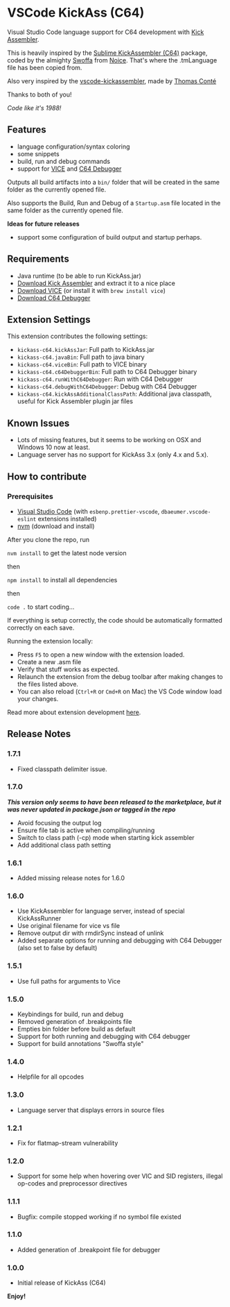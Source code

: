 # VSCode KickAss (C64)

Visual Studio Code language support for C64 development with [Kick Assembler](http://www.theweb.dk/KickAssembler/Main.html#frontpage).

This is heavily inspired by the [Sublime KickAssembler (C64)](https://github.com/Swoffa/SublimeKickAssemblerC64) package, coded by the almighty [Swoffa](https://csdb.dk/scener/?id=984) from [Noice](https://csdb.dk/group/?id=333). That's where the .tmLanguage file has been copied from.

Also very inspired by the [vscode-kickassembler](https://github.com/tomconte/vscode-kickassembler), made by [Thomas Conté](https://github.com/tomconte)

Thanks to both of you!

_Code like it's 1988!_

## Features

- language configuration/syntax coloring
- some snippets
- build, run and debug commands
- support for [VICE](http://vice-emu.sourceforge.net/) and [C64 Debugger](https://c64-debugger.sourceforge.io/)

Outputs all build artifacts into a `bin/` folder that will be created in the same folder as the currently opened file.

Also supports the Build, Run and Debug of a `Startup.asm` file located in the same folder as the currently opened file.

**Ideas for future releases**

- support some configuration of build output and startup perhaps.

## Requirements

- Java runtime (to be able to run KickAss.jar)
- [Download Kick Assembler](http://www.theweb.dk/KickAssembler/KickAssembler.zip) and extract it to a nice place
- [Download VICE](http://vice-emu.sourceforge.net/index.html#download) (or install it with `brew install vice`)
- [Download C64 Debugger](https://sourceforge.net/projects/c64-debugger/files/latest/download)

## Extension Settings

This extension contributes the following settings:

- `kickass-c64.kickAssJar`: Full path to KickAss.jar
- `kickass-c64.javaBin`: Full path to java binary
- `kickass-c64.viceBin`: Full path to VICE binary
- `kickass-c64.c64DebuggerBin`: Full path to C64 Debugger binary
- `kickass-c64.runWithC64Debugger`: Run with C64 Debugger
- `kickass-c64.debugWithC64Debugger`: Debug with C64 Debugger
- `kickass-c64.kickAssAdditionalClassPath`: Additional java classpath, useful for Kick Assembler plugin jar files

## Known Issues

- Lots of missing features, but it seems to be working on OSX and Windows 10 now at least.
- Language server has no support for KickAss 3.x (only 4.x and 5.x).

## How to contribute

### Prerequisites

- [Visual Studio Code](https://code.visualstudio.com/) (with `esbenp.prettier-vscode`, `dbaeumer.vscode-eslint` extensions installed)
- [nvm](https://github.com/creationix/nvm) (download and install)

After you clone the repo, run

`nvm install` to get the latest node version

then

`npm install` to install all dependencies

then

`code .` to start coding...

If everything is setup correctly, the code should be automatically formatted correctly on each save.

Running the extension locally:

- Press `F5` to open a new window with the extension loaded.
- Create a new .asm file
- Verify that stuff works as expected.
- Relaunch the extension from the debug toolbar after making changes to the files listed above.
- You can also reload (`Ctrl+R` or `Cmd+R` on Mac) the VS Code window load your changes.

Read more about extension development [here](https://code.visualstudio.com/api).

## Release Notes

### 1.7.1

- Fixed classpath delimiter issue.

### 1.7.0

**_This version only seems to have been released to the marketplace, but it was never updated in package.json or tagged in the repo_**

- Avoid focusing the output log
- Ensure file tab is active when compiling/running
- Switch to class path (-cp) mode when starting kick assembler
- Add additional class path setting

### 1.6.1

- Added missing release notes for 1.6.0

### 1.6.0

- Use KickAssembler for language server, instead of special KickAssRunner
- Use original filename for vice vs file
- Remove output dir with rmdirSync instead of unlink
- Added separate options for running and debugging with C64 Debugger (also set to false by default)

### 1.5.1

- Use full paths for arguments to Vice

### 1.5.0

- Keybindings for build, run and debug
- Removed generation of .breakpoints file
- Empties bin folder before build as default
- Support for both running and debugging with C64 debugger
- Support for build annotations "Swoffa style"

### 1.4.0

- Helpfile for all opcodes

### 1.3.0

- Language server that displays errors in source files

### 1.2.1

- Fix for flatmap-stream vulnerability

### 1.2.0

- Support for some help when hovering over VIC and SID registers, illegal op-codes and preprocessor directives

### 1.1.1

- Bugfix: compile stopped working if no symbol file existed

### 1.1.0

- Added generation of .breakpoint file for debugger

### 1.0.0

- Initial release of KickAss (C64)

**Enjoy!**
